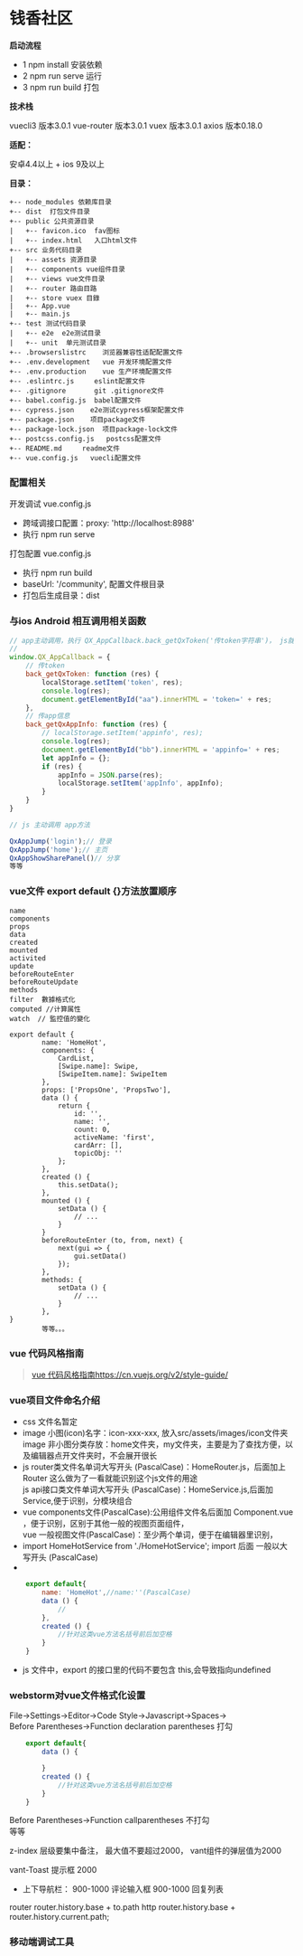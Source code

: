 # 钱香社区

**启动流程**

- 1   npm install  安装依赖
- 2   npm run serve  运行
- 3   npm run build  打包

**技术栈**

vuecli3  版本3.0.1
vue-router  版本3.0.1
vuex  版本3.0.1
axios 版本0.18.0


**适配：**

安卓4.4以上 + ios 9及以上

**目录：**

```
+-- node_modules 依赖库目录
+-- dist  打包文件目录
+-- public 公共资源目录
|   +-- favicon.ico  fav图标
|   +-- index.html   入口html文件
+-- src 业务代码目录
|   +-- assets 资源目录
|   +-- components vue组件目录
|   +-- views vue文件目录
|   +-- router 路由目路
|   +-- store vuex 目錄
|   +-- App.vue
|   +-- main.js
+-- test 测试代码目录
|   +-- e2e  e2e测试目录
|   +-- unit  单元测试目录
+-- .browserslistrc    浏览器兼容性适配配置文件
+-- .env.development   vue 开发环境配置文件
+-- .env.production    vue 生产环境配置文件
+-- .eslintrc.js     eslint配置文件
+-- .gitignore       git .gitignore文件
+-- babel.config.js  babel配置文件
+-- cypress.json    e2e测试cypress框架配置文件
+-- package.json    项目package文件
+-- package-lock.json  项目package-lock文件
+-- postcss.config.js   postcss配置文件
+-- README.md     readme文件
+-- vue.config.js   vuecli配置文件
```

### 配置相关

开发调试
vue.config.js
- 跨域调接口配置：proxy: 'http://localhost:8988'
- 执行 npm run serve



打包配置 vue.config.js
- 执行 npm run build
- baseUrl: '/community', 配置文件根目录
- 打包后生成目录：dist

### 与ios Android 相互调用相关函数

```javascript
// app主动调用，执行 QX_AppCallback.back_getQxToken('传token字符串')， js就可以获取token
//
window.QX_AppCallback = {
    // 传token
    back_getQxToken: function (res) {
        localStorage.setItem('token', res);
        console.log(res);
        document.getElementById("aa").innerHTML = 'token=' + res;
    },
    // 传app信息
    back_getQxAppInfo: function (res) {
        // localStorage.setItem('appinfo', res);
        console.log(res);
        document.getElementById("bb").innerHTML = 'appinfo=' + res;
        let appInfo = {};
        if (res) {
            appInfo = JSON.parse(res);
            localStorage.setItem('appInfo', appInfo);
        }
    }
}

// js 主动调用 app方法

QxAppJump('login');// 登录
QxAppJump('home');// 主页
QxAppShowSharePanel()// 分享
等等
```


### vue文件 export default {}方法放置顺序
```
name
components
props
data
created
mounted
activited
update
beforeRouteEnter
beforeRouteUpdate
methods
filter  數據格式化
computed //计算属性
watch  // 監控值的變化

export default {
        name: 'HomeHot',
        components: {
            CardList,
            [Swipe.name]: Swipe,
            [SwipeItem.name]: SwipeItem
        },
        props: ['PropsOne', 'PropsTwo'],
        data () {
            return {
                id: '',
                name: '',
                count: 0,
                activeName: 'first',
                cardArr: [],
                topicObj: ''
            };
        },
        created () {
            this.setData();
        },
        mounted () {
            setData () {
                // ...
            }
        }
        beforeRouteEnter (to, from, next) {
            next(gui => {
                gui.setData()
            });
        },
        methods: {
            setData () {
                // ...
            }
        },
}
        等等。。。
```




### vue 代码风格指南
> [vue 代码风格指南https://cn.vuejs.org/v2/style-guide/](https://cn.vuejs.org/v2/style-guide/)

### vue项目文件命名介绍
- css 文件名暂定<br>
- image 小图(icon)名字：icon-xxx-xxx, 放入src/assets/images/icon文件夹<br>
image 非小图分类存放：home文件夹，my文件夹，主要是为了查找方便，以及编辑器点开文件夹时，不会展开很长<br>
- js router类文件名单词大写开头 (PascalCase)：HomeRouter.js，后面加上Router 这么做为了一看就能识别这个js文件的用途<br>
js api接口类文件单词大写开头 (PascalCase)：HomeService.js,后面加Service,便于识别，分模块组合<br>
- vue components文件(PascalCase):公用组件文件名后面加 Component.vue ，便于识别，区别于其他一般的视图页面组件，<br>
vue 一般视图文件(PascalCase)：至少两个单词，便于在编辑器里识别，
- import HomeHotService from './HomeHotService'; import 后面 一般以大写开头 (PascalCase)
-
```javascript
    export default{
        name: 'HomeHot',//name:''(PascalCase)
        data () {
            //
        },
        created () {
            //针对这类vue方法名括号前后加空格
        }
    }
```
- js 文件中，export 的接口里的代码不要包含 this,会导致指向undefined


### webstorm对vue文件格式化设置
File->Settings->Editor->Code Style->Javascript->Spaces->
<br>
Before Parentheses->Function declaration parentheses 打勾
```javascript
    export default{
        data () {

        }
        created () {
            //针对这类vue方法名括号前后加空格
        }
    }
```
Before Parentheses->Function callparentheses 不打勾
<br>等等


z-index 层级要集中备注， 最大值不要超过2000， vant组件的弹层值为2000

vant-Toast 提示框 2000
- 上下导航栏： 900-1000
评论输入框 900-1000
回复列表

router router.history.base + to.path
http router.history.base + router.history.current.path;

### 移动端调试工具
<!--<script src="http://weinre.hijs.cc/target/target-script-min.js#anonymous"></script>-->
<!--<script type="text/javascript" src="//res.wx.qq.com/open/js/jweixin-1.0.0.js"></script>-->

<!--<script type="text/javascript" src="//cdn.jsdelivr.net/npm/eruda"></script>-->
<!--<script>eruda.init();</script>-->










